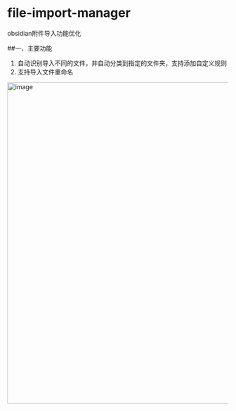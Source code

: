 # file-import-manager
obsidian附件导入功能优化

##一、主要功能
1. 自动识别导入不同的文件，并自动分类到指定的文件夹，支持添加自定义规则
2. 支持导入文件重命名

<img width="866" height="732" alt="image" src="https://github.com/user-attachments/assets/666b1c26-a8e3-4222-93fc-42f593009f5b" />
